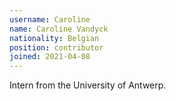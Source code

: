 ```yaml
---
username: Caroline
name: Caroline Vandyck
nationality: Belgian
position: contributor
joined: 2021-04-08
---
```

Intern from the University of Antwerp.
